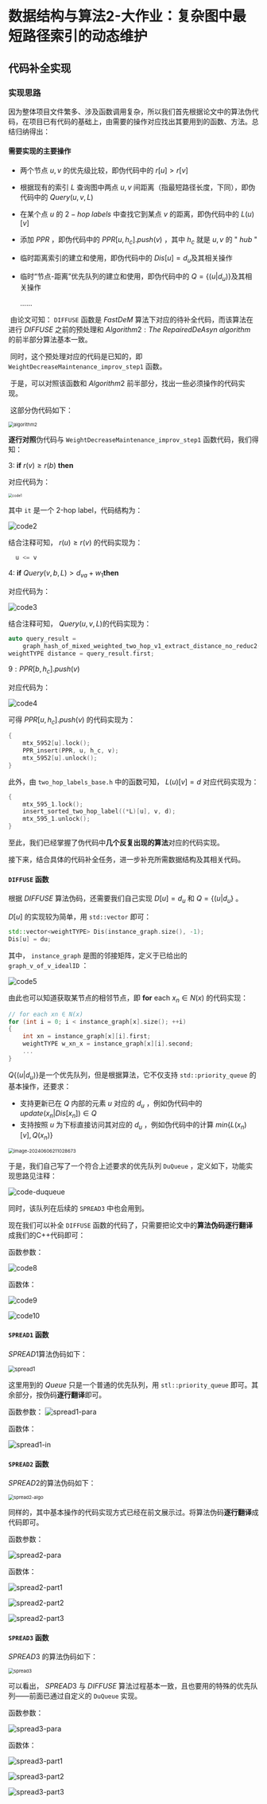 # 数据结构与算法2-大作业：复杂图中最短路径索引的动态维护

## 代码补全实现

### 实现思路

​	因为整体项目文件繁多、涉及函数调用复杂，所以我们首先根据论文中的算法伪代码，在项目已有代码的基础上，由需要的操作对应找出其要用到的函数、方法。总结归纳得出：

#### 需要实现的主要操作 

- 两个节点 $u, v$ 的优先级比较，即伪代码中的 $r[u] > r[v]$ 

- 根据现有的索引 $L$ 查询图中两点 $u, v$ 间距离（指最短路径长度，下同），即伪代码中的 $Query(u,v,L)$ 

- 在某个点 $u$ 的  $2-hop \; labels$ 中查找它到某点 $v$ 的距离，即伪代码中的 $L(u)[v]$ 

- 添加 $PPR$ ，即伪代码中的 $PPR[u, h_c].push(v)$ ，其中 $h_c$ 就是 $u, v$ 的 " $hub$​ "

- 临时距离索引的建立和使用，即伪代码中的 $Dis[u] = d_u$​ 及其相关操作

- 临时“节点-距离”优先队列的建立和使用，即伪代码中的 $Q=\{(u | d_u)\}$​​ 及其相关操作

  ......



​	由论文可知： `DIFFUSE` 函数是 $FastDeM$ 算法下对应的待补全代码，而该算法在进行 $DIFFUSE$ 之前的预处理和 $Algorithm 2: The \; RepairedDeAsyn \; algorithm$ 的前半部分算法基本一致。

​	同时，这个预处理对应的代码是已知的，即 `WeightDecreaseMaintenance_improv_step1` 函数。

​	于是，可以对照该函数和 $Algorithm 2$ 前半部分，找出一些必须操作的代码实现。

​	这部分伪代码如下：

<img src="./images/image-algorithm2.png" alt="algorithm2" style="zoom:67%;" />    

<div STYLE="page-break-after: always;"></div>

**逐行对照**伪代码与 `WeightDecreaseMaintenance_improv_step1` 函数代码，我们得知：

$3:$ **if** $r(v) \ge r(b)$ **then** 

对应代码为：

<img src="./images/code-1.png" alt="code1" style="zoom:50%;" />  

其中 `it` 是一个 2-hop label，代码结构为：

![code2](./images/code-2.png)

结合注释可知， $r(u) \ge r(v)$ 的代码实现为：

```cpp
  u <= v
```



$4:$ **if** $Query(v, b, L) > d_{va} + w_1$​ **then** 

对应代码为：

![code3](./images/code-3.png)

结合注释可知， $Query(u, v, L)$​ 的代码实现为：

```cpp
auto query_result = 
    graph_hash_of_mixed_weighted_two_hop_v1_extract_distance_no_reduc2(L, u, v); 
weightTYPE distance = query_result.first;
```

<div STYLE="page-break-after: always;"></div>

$9: PPR[b, h_c].push(v)$ 

对应代码为：

![code4](./images/code-4.png) 

可得 $PPR[u, h_c].push(v)$ 的代码实现为：

```cpp
{
    mtx_5952[u].lock();
    PPR_insert(PPR, u, h_c, v);
    mtx_5952[u].unlock();
}
```



此外，由 `two_hop_labels_base.h` 中的函数可知， $L(u)[v] = d$ 对应代码实现为：

```cpp
{
    mtx_595_1.lock();
    insert_sorted_two_hop_label((*L)[u], v, d);
    mtx_595_1.unlock();
}
```

至此，我们已经掌握了伪代码中**几个反复出现的算法**对应的代码实现。

接下来，结合具体的代码补全任务，进一步补充所需数据结构及其相关代码。

<div STYLE="page-break-after: always;"></div>

#### `DIFFUSE` 函数

根据 $DIFFUSE$ 算法伪码，还需要我们自己实现 $D[u] = d_u$ 和 $Q = \{(u|d_u\}$ 。

$D[u]$ 的实现较为简单，用 `std::vector` 即可：

```cpp
std::vector<weightTYPE> Dis(instance_graph.size(), -1);
Dis[u] = du;
```

其中， `instance_graph` 是图的邻接矩阵，定义于已给出的 `graph_v_of_v_idealID` ：

![code5](./images/code-5.png)

由此也可以知道获取某节点的相邻节点，即 **for** each $x_n \in N(x)$ 的代码实现：

```cpp
// for each xn ∈ N(x) 
for (int i = 0; i < instance_graph[x].size(); ++i)
{
    int xn = instance_graph[x][i].first;
    weightTYPE w_xn_x = instance_graph[x][i].second;
    ...
}
```



$Q\{(u|d_u) \}$​ 是一个优先队列，但是根据算法，它不仅支持 `std::priority_queue` 的基本操作，还要求：

- 支持更新已在 $Q$ 内部的元素 $u$ 对应的 $d_u$ ，例如伪代码中的 $update (x_n | Dis[x_n]) \in Q$ 
- 支持按照 $u$ 为下标直接访问其对应的 $d_u$ ，例如伪代码中的计算 $min\{L(x_n)[v], Q(x_n) \}$​​ 

<img src="./images/image-DIFFUSE.png" alt="image-20240606211028673" style="zoom:67%;" />

<div STYLE="page-break-after: always;"></div>

于是，我们自己写了一个符合上述要求的优先队列 `DuQueue` ，定义如下，功能实现思路见注释：

![code-duqueue](./images/code-7.png)

同时，该队列在后续的 `SPREAD3` 中也会用到。

<div STYLE="page-break-after: always;"></div>

现在我们可以补全 `DIFFUSE` 函数的代码了，只需要把论文中的**算法伪码逐行翻译**成我们的C++代码即可：

函数参数：

![code8](./images/code-8.png)

函数体：

![code9](./images/code-9.png)

<div STYLE="page-break-after: always;"></div>

![code10](./images/code-10.png)

<div STYLE="page-break-after: always;"></div>

#### `SPREAD1` 函数

$SPREAD1$​​ 算法伪码如下：

<img src="./images/image-spread1.png" alt="spread1" style="zoom: 80%;" />

这里用到的 $Queue$ 只是一个普通的优先队列，用 `stl::priority_queue` 即可。其余部分，按伪码**逐行翻译**即可。

函数参数：
![spread1-para](./images/code-11.png)

<div STYLE="page-break-after: always;"></div>

函数体：

![spread1-in](./images/code-12.png)

<div STYLE="page-break-after: always;"></div>

#### `SPREAD2` 函数

$SPREAD2$​ 的算法伪码如下：

<img src="./images/image-spread2.png" alt="spread2-algo" style="zoom: 67%;" />

同样的，其中基本操作的代码实现方式已经在前文展示过。将算法伪码**逐行翻译**成代码即可。

函数参数：

![spread2-para](./images/code-13.png)

函数体：

![spread2-part1](./images/code-14.png)

![spread2-part2](./images/code-15.png)

![spread2-part3](./images/code-16.png)

<div STYLE="page-break-after: always;"></div>

#### `SPREAD3` 函数

$SPREAD3$ 的算法伪码如下：

<img src="./images/image-spread3" alt="spread3" style="zoom:67%;" />

可以看出， $SPREAD3$ 与 $DIFFUSE$ 算法过程基本一致，且也要用的特殊的优先队列——前面已通过自定义的 `DuQueue` 实现。

函数参数：

![spread3-para](./images/code-17.png)

函数体：

![spread3-part1](./images/code-18.png)

<div STYLE="page-break-after: always;"></div>

![spread3-part2](./images/code-19.png)

![spread3-part3](./images/code-20.png)

